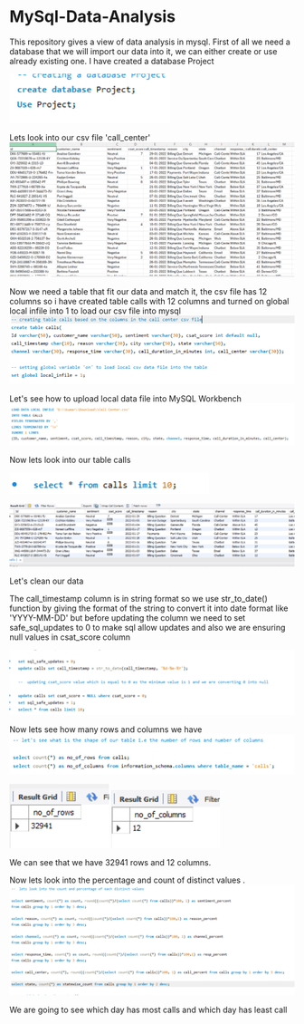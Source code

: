 # MySql-Data-Analysis
This repository gives a view of data analysis in mysql.
First of all we need a database that we will import our data into it, we can either create or use already existing one. I have created a database Project


![Database creation](https://github.com/sivaranjini005/MySql-Data-Analysis/blob/main/Screenshot%20_databse.png?raw=true)


Lets look into our csv file 'call_center'
![Screenshot of the csv file](https://github.com/sivaranjini005/MySql-Data-Analysis/blob/main/Screenshot%20.png?raw=true)


Now we need a table that fit our data and match it, the csv file has 12 columns so i have created table calls with 12 columns and turned on global local infile into 1 to load our csv file into mysql
![Table creation](https://github.com/sivaranjini005/MySql-Data-Analysis/blob/main/Screenshot%20_table.png?raw=true)


Let's see how to upload local data file into MySQL Workbench
![Data load query](https://github.com/sivaranjini005/MySql-Data-Analysis/blob/main/Screenshot%20_upload.png?raw=true)

Now lets look into our table calls

![select query](https://github.com/sivaranjini005/MySql-Data-Analysis/blob/main/Screenshot1.png?raw=true)

![calls table](https://github.com/sivaranjini005/MySql-Data-Analysis/blob/main/Screenshot%202.png?raw=true)

Let's clean our data

The call_timestamp column is in string format so we use str_to_date() function by giving the format of the string to convert it into date format like 'YYYY-MM-DD' but before updating the column we need to set safe_sql_updates to 0 to make sql allow updates and also we are ensuring null values in csat_score column

![update Table](https://github.com/sivaranjini005/MySql-Data-Analysis/blob/main/UPDATE%20.png?raw=true)

Now lets see how many rows and columns we have
![Rows & columns](https://github.com/sivaranjini005/MySql-Data-Analysis/blob/main/Screenshot%20_ROWS.png?raw=true)

![No.of.rows](https://github.com/sivaranjini005/MySql-Data-Analysis/blob/main/rows.png?raw=true)               ![No.of.columns](https://github.com/sivaranjini005/MySql-Data-Analysis/blob/main/columns.png?raw=true)


We can see that we have 32941 rows and 12 columns.

Now lets look into the percentage and count of distinct values .
![Percent](https://github.com/sivaranjini005/MySql-Data-Analysis/blob/main/Screenshot%20_PERCENT.png?raw=true)


We are going to see which day has most calls and which day has least call
